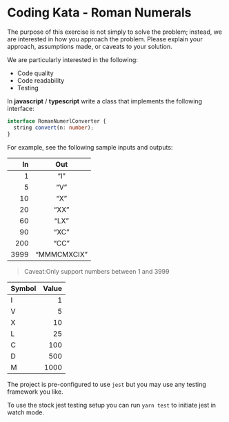 # Coding Kata - Roman Numerals

The purpose of this exercise is not simply to solve the problem; instead, we are interested in how you approach the problem. Please explain your approach, assumptions made, or caveats to your solution.

We are particularly interested in the following:
- Code quality
- Code readability
- Testing

In **javascript** / **typescript** write a class that implements the following interface:

```typescript
interface RomanNumerlConverter {
  string convert(n: number);
}
```

For example, see the following sample inputs and outputs:

| In | Out |
|---:|:---:|
| 1 | “I” |
| 5 | “V” |
| 10 | “X” |
| 20 | “XX” |
| 60 | “LX” |
| 90 | “XC” |
| 200 | “CC” |
| 3999 | “MMMCMXCIX” |

> Caveat:Only support numbers between 1 and 3999

| Symbol | Value |
|---|---:|
|I|1|
|V|5|
|X|10|
|L|25|
|C|100|
|D|500|
|M|1000|

The project is pre-configured to use `jest` but you may use any testing framework you like.

To use the stock jest testing setup you can run `yarn test` to initiate jest in watch mode.
